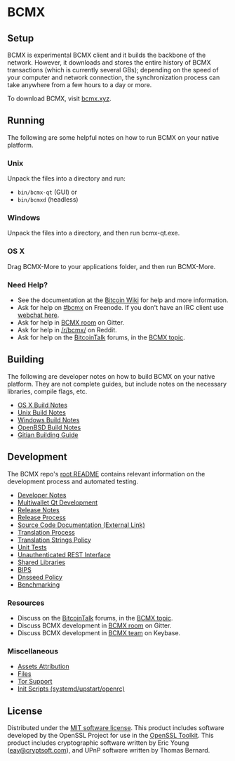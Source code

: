BCMX
=============

Setup
---------------------
BCMX is experimental BCMX client and it builds the backbone of the network. However, it downloads and stores the entire history of BCMX transactions (which is currently several GBs); depending on the speed of your computer and network connection, the synchronization process can take anywhere from a few hours to a day or more.

To download BCMX, visit [bcmx.xyz](https://bcmx.xyz).

Running
---------------------
The following are some helpful notes on how to run BCMX on your native platform.

### Unix

Unpack the files into a directory and run:

- `bin/bcmx-qt` (GUI) or
- `bin/bcmxd` (headless)

### Windows

Unpack the files into a directory, and then run bcmx-qt.exe.

### OS X

Drag BCMX-More to your applications folder, and then run BCMX-More.

### Need Help?

* See the documentation at the [Bitcoin Wiki](https://en.bitcoin.it/wiki/Main_Page)
for help and more information.
* Ask for help on [#bcmx](http://webchat.freenode.net?channels=bcmx) on Freenode. If you don't have an IRC client use [webchat here](http://webchat.freenode.net?channels=bcmx).
* Ask for help in [BCMX room](https://gitter.im/BCMX_Hub) on Gitter.
* Ask for help in [/r/bcmx/](https://nm.reddit.com/r/bcmx/) on Reddit.
* Ask for help on the [BitcoinTalk](https://bitcointalk.org/) forums, in the [BCMX topic](https://bitcointalk.org/index.php?topic=3017838.new#new).

Building
---------------------
The following are developer notes on how to build BCMX on your native platform. They are not complete guides, but include notes on the necessary libraries, compile flags, etc.

- [OS X Build Notes](build-osx.md)
- [Unix Build Notes](build-unix.md)
- [Windows Build Notes](build-windows.md)
- [OpenBSD Build Notes](build-openbsd.md)
- [Gitian Building Guide](gitian-building.md)

Development
---------------------
The BCMX repo's [root README](/README.md) contains relevant information on the development process and automated testing.

- [Developer Notes](developer-notes.md)
- [Multiwallet Qt Development](multiwallet-qt.md)
- [Release Notes](release-notes.md)
- [Release Process](release-process.md)
- [Source Code Documentation (External Link)](https://dev.visucore.com/bitcoin/doxygen/)
- [Translation Process](translation_process.md)
- [Translation Strings Policy](translation_strings_policy.md)
- [Unit Tests](unit-tests.md)
- [Unauthenticated REST Interface](REST-interface.md)
- [Shared Libraries](shared-libraries.md)
- [BIPS](bips.md)
- [Dnsseed Policy](dnsseed-policy.md)
- [Benchmarking](benchmarking.md)

### Resources
* Discuss on the [BitcoinTalk](https://bitcointalk.org/) forums, in the [BCMX topic](https://bitcointalk.org/index.php?topic=3017838.new#new).
* Discuss BCMX development in [BCMX room](https://gitter.im/BCMX_Hub) on Gitter.
* Discuss BCMX development in [BCMX team](https://keybase.io/team/bcmx) on Keybase.

### Miscellaneous
- [Assets Attribution](assets-attribution.md)
- [Files](files.md)
- [Tor Support](tor.md)
- [Init Scripts (systemd/upstart/openrc)](init.md)

License
---------------------
Distributed under the [MIT software license](http://www.opensource.org/licenses/mit-license.php).
This product includes software developed by the OpenSSL Project for use in the [OpenSSL Toolkit](https://www.openssl.org/). This product includes
cryptographic software written by Eric Young ([eay@cryptsoft.com](mailto:eay@cryptsoft.com)), and UPnP software written by Thomas Bernard.
